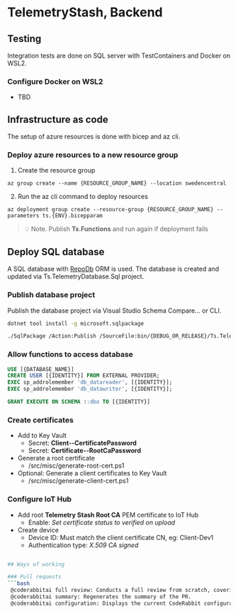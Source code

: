 ﻿# TelemetryStash, Backend

## Testing

Integration tests are done on SQL server with TestContainers and Docker on WSL2.

### Configure Docker on WSL2
- TBD

## Infrastructure as code

The setup of azure resources is done with bicep and az cli.

### Deploy azure resources to a new resource group

1. Create the resource group

```shell
az group create --name {RESOURCE_GROUP_NAME} --location swedencentral
```

2. Run the az cli command to deploy resources

```shell
az deployment group create --resource-group {RESOURCE_GROUP_NAME} --parameters ts.{ENV}.bicepparam
```
> :bulb: Note. Publish __Ts.Functions__ and run again if deployment fails

## Deploy SQL database

A SQL database with [RepoDb](https://github.com/mikependon/RepoDB) ORM is used. The database is created and updated via Ts.TelemetryDatabase.Sql project.

### Publish database project

Publish the database project via Visual Studio Schema Compare... or CLI.

```bash
dotnet tool install -g microsoft.sqlpackage
```

```bash
./SqlPackage /Action:Publish /SourceFile:bin/{DEBUG_OR_RELEASE}/Ts.TelemetryDatabase.Sql.dacpac /TargetServerName:{SQL_SERVER} /TargetDatabaseName:Ts.TelemetryDatabase.Sql
```

### Allow functions to access database

```sql
USE [{DATABASE_NAME}]
CREATE USER [{IDENTITY}] FROM EXTERNAL PROVIDER;
EXEC sp_addrolemember 'db_datareader', [{IDENTITY}];
EXEC sp_addrolemember 'db_datawriter', [{IDENTITY}];

GRANT EXECUTE ON SCHEMA ::dbo TO [{IDENTITY}]
```

### Create certificates

- Add to Key Vault
    - Secret: __Client--CertificatePassword__
    - Secret: __Certificate--RootCaPassword__
- Generate a root certificate
    - /src/misc/generate-root-cert.ps1    
- Optional: Generate a client certificates to Key Vault
    - /src/misc/generate-client-cert.ps1

### Configure IoT Hub

- Add root __Telemetry Stash Root CA__ PEM certificate to IoT Hub  
    - Enable: _Set certificate status to verified on upload_
- Create device  
    - Device ID: Must match the client certificate CN, eg: Client-Dev1
    - Authentication type: _X.509 CA signed_
    
```bash

## Ways of working

### Pull requests
```bash
 @coderabbitai full review: Conducts a full review from scratch, covering all files again.
 @coderabbitai summary: Regenerates the summary of the PR.
 @coderabbitai configuration: Displays the current CodeRabbit configuration for the repository.
```
